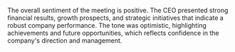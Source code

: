 The overall sentiment of the meeting is positive. The CEO presented strong financial results, growth prospects, and strategic initiatives that indicate a robust company performance. The tone was optimistic, highlighting achievements and future opportunities, which reflects confidence in the company's direction and management.